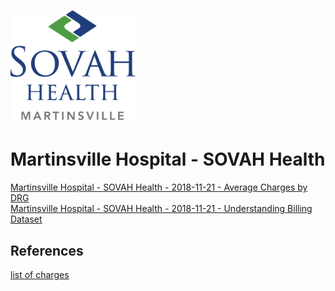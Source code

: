 # ![Martinsville Hospital - SOVAH Health](https://raw.githubusercontent.com/jalbertbowden/virginia-hospital-costs-open-data/master/img/martinsville-hospital-sovah-health-martinsville-logo.png)  
# Martinsville Hospital - SOVAH Health  

[Martinsville Hospital - SOVAH Health - 2018-11-21 - Average Charges by DRG](https://github.com/jalbertbowden/virginia-hospital-costs-open-data/blob/master/data/martinsville-hospital-sovah-health/sovah-martinsville-understanding-billing-and-charges-2018-11-21-average-charges-by-drg.csv)  
[Martinsville Hospital - SOVAH Health - 2018-11-21 - Understanding Billing Dataset](https://github.com/jalbertbowden/virginia-hospital-costs-open-data/blob/master/data/martinsville-hospital-sovah-health/sovah-martinsville-understanding-billing-and-charges-2018-11-21-sovah-martinsville-understanding.csv)  

## References  

[list of charges](https://www.martinsvillehospital.com/Content/Uploads/Memorial%20Hospital%20of%20Martinsville/files/Sovah%20Martinsville%20%20Understanding%20Billing%20and%20Charges%2020181121.xls)  

